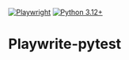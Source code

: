 [![Playwright](https://playwright.dev/img/playwright-logo.svg)](https://playwright.dev/)
[![Python 3.12+](https://img.shields.io/badge/python-3.12+-blue.svg)](https://www.python.org/downloads/)

# Playwrite-pytest
